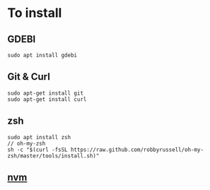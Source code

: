 # To install

## GDEBI
```
sudo apt install gdebi

```

## Git & Curl

```
sudo apt-get install git
sudo apt-get install curl
```

## zsh
```
sudo apt install zsh
// oh-my-zsh
sh -c "$(curl -fsSL https://raw.github.com/robbyrussell/oh-my-zsh/master/tools/install.sh)"
```

## [nvm](https://github.com/creationix/nvm#installation)

